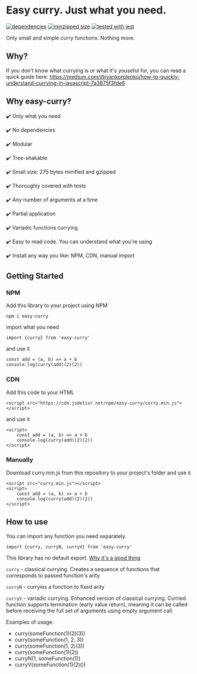 # Easy curry. Just what you need. 

[![dependencies](https://badgen.net/david/dep/Ivan-Korolenko/easy-curry)](https://badgen.net/david/dep/Ivan-Korolenko/easy-curry)
[![minzipped size](https://badgen.net/bundlephobia/minzip/easy-curry)](https://badgen.net/bundlephobia/minzip/easy-curry)
[![tested with jest](https://img.shields.io/badge/tested_with-jest-99424f.svg)](https://github.com/facebook/jest)

Only small and simple curry functions. Nothing more.

## Why?
If you don't know what currying is or what it's youseful for, you can read a quick guide here:
https://medium.com/@ivankorolenko/how-to-quickly-understand-currying-in-javascript-7a3875f3fde6

## Why easy-curry?
✔️ Only what you need

✔️ No dependencies

✔️ Modular

✔️ Tree-shakable

✔️ Small size: 275 bytes minified and gzipped

✔️ Thoroughly covered with tests

✔️ Any number of arguments at a time

✔️ Partial application

✔️ Variadic functions currying

✔️ Easy to read code. You can understand what you're using

✔️ Install any way you like: NPM, CDN, manual import

## Getting Started
### NPM
Add this library to your project using NPM

```
npm i easy-curry
```

import what you need

```
import {curry} from 'easy-curry'
```

and use it
```
const add = (a, b) => a + b
console.log(curry(add)(2)(2))
```

### CDN
Add this code to your HTML
```
<script src="https://cdn.jsdelivr.net/npm/easy-curry/curry.min.js"></script>
```
and use it
```
<script>
    const add = (a, b) => a + b
    console.log(curry(add)(2)(2))
</script>
```

### Manually
Download curry.min.js from this repository to your project's folder and use it
```
<script src="curry.min.js"></script>
<script>
    const add = (a, b) => a + b
    console.log(curry(add)(2)(2))
</script>
```

## How to use
You can import any function you need separately.

```import {curry, curryN, curryV} from 'easy-curry'```

This library has no default export. [Why it's a good thing](https://humanwhocodes.com/blog/2019/01/stop-using-default-exports-javascript-module/)

```curry``` - classical currying. Creates a sequence of functions that corresponds to passed function's arity

```curryN``` - curryies a function to fixed arity

```curryV``` - variadic currying. Enhanced version of classical currying. Curried function supports termination (early value return), meaning it can be called before receiving the full set of arguments using empty argument call.

Examples of usage:
- curry(someFunction(1)(2)(3))
- curry(someFunction(1, 2, 3))
- curry(someFunction(1, 2)(3))
- curry(someFunction(1)(2)) 
- curryN(1, someFunction(1))
- curryV(someFunction(1)(2)())
